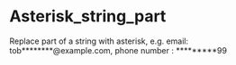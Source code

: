 # Asterisk_string_part
Replace part of a string with asterisk, e.g. email: tob********@example.com, phone number : *********99
